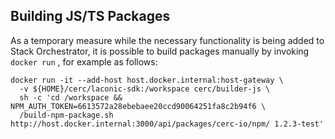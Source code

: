 ## Building JS/TS Packages

As a temporary measure while the necessary functionality is being added to Stack Orchestrator,
it is possible to build packages manually by invoking `docker run` , for example as follows:

```
docker run -it --add-host host.docker.internal:host-gateway \
  -v ${HOME}/cerc/laconic-sdk:/workspace cerc/builder-js \
  sh -c 'cd /workspace && NPM_AUTH_TOKEN=6613572a28ebebaee20ccd90064251fa8c2b94f6 \
  /build-npm-package.sh http://host.docker.internal:3000/api/packages/cerc-io/npm/ 1.2.3-test'
```